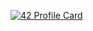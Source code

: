 [![42 Profile Card](https://1337-readme.vercel.app/api/profile?cursus=42cursus&dark=true&email=hide&leet_logo=hide&login=fharing)](https://profile.intra.42.fr/users/fharing)